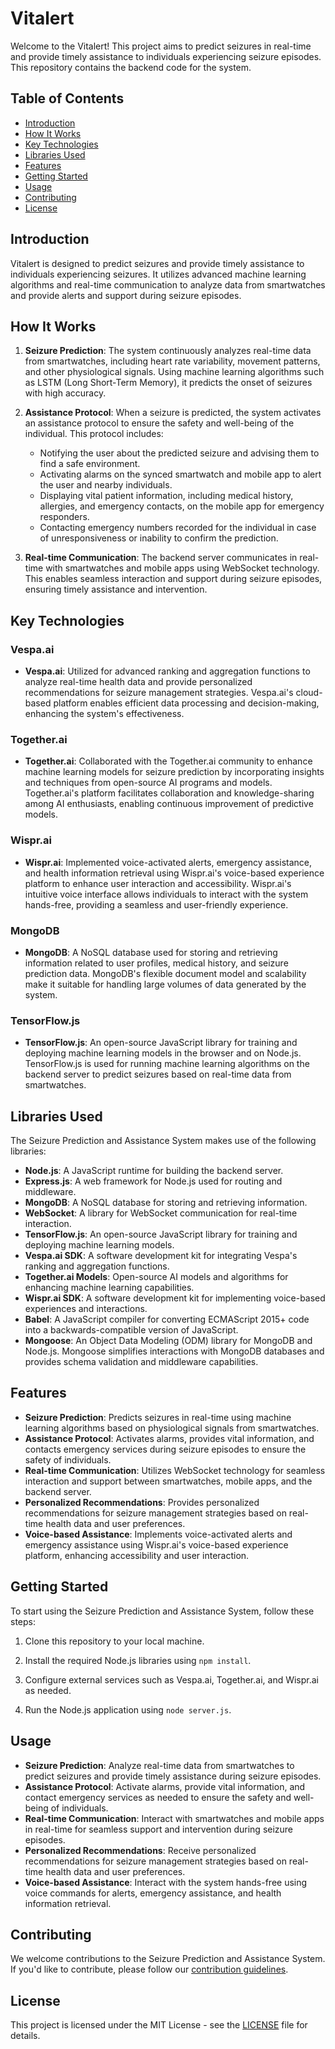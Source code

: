 # Vitalert


Welcome to the Vitalert! This project aims to predict seizures in real-time and provide timely assistance to individuals experiencing seizure episodes. This repository contains the backend code for the system.

## Table of Contents

- [Introduction](#introduction)
- [How It Works](#how-it-works)
- [Key Technologies](#key-technologies)
- [Libraries Used](#libraries-used)
- [Features](#features)
- [Getting Started](#getting-started)
- [Usage](#usage)
- [Contributing](#contributing)
- [License](#license)

## Introduction

Vitalert is designed to predict seizures and provide timely assistance to individuals experiencing seizures. It utilizes advanced machine learning algorithms and real-time communication to analyze data from smartwatches and provide alerts and support during seizure episodes.

## How It Works

1. **Seizure Prediction**: The system continuously analyzes real-time data from smartwatches, including heart rate variability, movement patterns, and other physiological signals. Using machine learning algorithms such as LSTM (Long Short-Term Memory), it predicts the onset of seizures with high accuracy.

2. **Assistance Protocol**: When a seizure is predicted, the system activates an assistance protocol to ensure the safety and well-being of the individual. This protocol includes:
   - Notifying the user about the predicted seizure and advising them to find a safe environment.
   - Activating alarms on the synced smartwatch and mobile app to alert the user and nearby individuals.
   - Displaying vital patient information, including medical history, allergies, and emergency contacts, on the mobile app for emergency responders.
   - Contacting emergency numbers recorded for the individual in case of unresponsiveness or inability to confirm the prediction.

3. **Real-time Communication**: The backend server communicates in real-time with smartwatches and mobile apps using WebSocket technology. This enables seamless interaction and support during seizure episodes, ensuring timely assistance and intervention.

## Key Technologies

### Vespa.ai

- **Vespa.ai**: Utilized for advanced ranking and aggregation functions to analyze real-time health data and provide personalized recommendations for seizure management strategies. Vespa.ai's cloud-based platform enables efficient data processing and decision-making, enhancing the system's effectiveness.

### Together.ai

- **Together.ai**: Collaborated with the Together.ai community to enhance machine learning models for seizure prediction by incorporating insights and techniques from open-source AI programs and models. Together.ai's platform facilitates collaboration and knowledge-sharing among AI enthusiasts, enabling continuous improvement of predictive models.

### Wispr.ai

- **Wispr.ai**: Implemented voice-activated alerts, emergency assistance, and health information retrieval using Wispr.ai's voice-based experience platform to enhance user interaction and accessibility. Wispr.ai's intuitive voice interface allows individuals to interact with the system hands-free, providing a seamless and user-friendly experience.

### MongoDB

- **MongoDB**: A NoSQL database used for storing and retrieving information related to user profiles, medical history, and seizure prediction data. MongoDB's flexible document model and scalability make it suitable for handling large volumes of data generated by the system.

### TensorFlow.js

- **TensorFlow.js**: An open-source JavaScript library for training and deploying machine learning models in the browser and on Node.js. TensorFlow.js is used for running machine learning algorithms on the backend server to predict seizures based on real-time data from smartwatches.

## Libraries Used

The Seizure Prediction and Assistance System makes use of the following libraries:

- **Node.js**: A JavaScript runtime for building the backend server.
- **Express.js**: A web framework for Node.js used for routing and middleware.
- **MongoDB**: A NoSQL database for storing and retrieving information.
- **WebSocket**: A library for WebSocket communication for real-time interaction.
- **TensorFlow.js**: An open-source JavaScript library for training and deploying machine learning models.
- **Vespa.ai SDK**: A software development kit for integrating Vespa's ranking and aggregation functions.
- **Together.ai Models**: Open-source AI models and algorithms for enhancing machine learning capabilities.
- **Wispr.ai SDK**: A software development kit for implementing voice-based experiences and interactions.
- **Babel**: A JavaScript compiler for converting ECMAScript 2015+ code into a backwards-compatible version of JavaScript.
- **Mongoose**: An Object Data Modeling (ODM) library for MongoDB and Node.js. Mongoose simplifies interactions with MongoDB databases and provides schema validation and middleware capabilities.

## Features

- **Seizure Prediction**: Predicts seizures in real-time using machine learning algorithms based on physiological signals from smartwatches.
- **Assistance Protocol**: Activates alarms, provides vital information, and contacts emergency services during seizure episodes to ensure the safety of individuals.
- **Real-time Communication**: Utilizes WebSocket technology for seamless interaction and support between smartwatches, mobile apps, and the backend server.
- **Personalized Recommendations**: Provides personalized recommendations for seizure management strategies based on real-time health data and user preferences.
- **Voice-based Assistance**: Implements voice-activated alerts and emergency assistance using Wispr.ai's voice-based experience platform, enhancing accessibility and user interaction.

## Getting Started

To start using the Seizure Prediction and Assistance System, follow these steps:

1. Clone this repository to your local machine.

2. Install the required Node.js libraries using `npm install`.

3. Configure external services such as Vespa.ai, Together.ai, and Wispr.ai as needed.

4. Run the Node.js application using `node server.js`.

## Usage

- **Seizure Prediction**: Analyze real-time data from smartwatches to predict seizures and provide timely assistance during seizure episodes.
- **Assistance Protocol**: Activate alarms, provide vital information, and contact emergency services as needed to ensure the safety and well-being of individuals.
- **Real-time Communication**: Interact with smartwatches and mobile apps in real-time for seamless support and intervention during seizure episodes.
- **Personalized Recommendations**: Receive personalized recommendations for seizure management strategies based on real-time health data and user preferences.
- **Voice-based Assistance**: Interact with the system hands-free using voice commands for alerts, emergency assistance, and health information retrieval.

## Contributing

We welcome contributions to the Seizure Prediction and Assistance System. If you'd like to contribute, please follow our [contribution guidelines](CONTRIBUTING.md).

## License

This project is licensed under the MIT License - see the [LICENSE](LICENSE) file for details.
